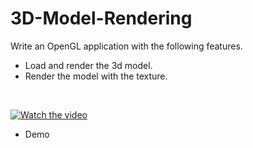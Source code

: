 # 3D-Model-Rendering
Write an OpenGL application with the following features. 
- Load and render the 3d model. 
- Render the model with the texture.

<br>

 [![Watch the video](https://img.youtube.com/vi/hJhSyo3-nso/maxresdefault.jpg)](https://youtu.be/hJhSyo3-nso)

  * Demo
